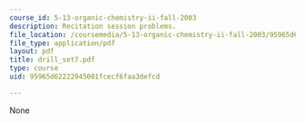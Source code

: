 ```yaml
---
course_id: 5-13-organic-chemistry-ii-fall-2003
description: Recitation session problems.
file_location: /coursemedia/5-13-organic-chemistry-ii-fall-2003/95965d62222945001fcecf6faa3defcd_drill_set7.pdf
file_type: application/pdf
layout: pdf
title: drill_set7.pdf
type: course
uid: 95965d62222945001fcecf6faa3defcd

---
```

None